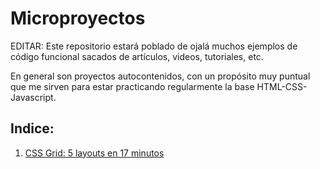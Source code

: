# Microproyectos

EDITAR: Este repositorio estará poblado de ojalá muchos ejemplos de código funcional sacados de artículos, videos, tutoriales, etc.  

En general son proyectos autocontenidos, con un propósito muy puntual que me sirven para estar practicando regularmente la base HTML-CSS-Javascript.

## Indice:

1. [CSS Grid: 5 layouts en 17 minutos][0]



[0]:./css-grid-5-layouts-rapidos/README.md